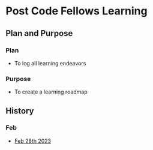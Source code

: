 # Post Code Fellows Learning

## Plan and Purpose
### Plan
- To log all learning endeavors
### Purpose
- To create a learning roadmap

## History
### Feb
- [Feb 28th 2023](feb_28.md)
